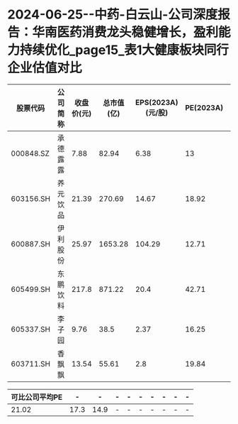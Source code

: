 # 2024-06-25--中药-白云山-公司深度报告：华南医药消费龙头稳健增长，盈利能力持续优化_page15_表1大健康板块同行企业估值对比

| 股票代码 | 公司简称   | 收盘价(元) | 总市值(亿) | EPS(2023A)(元/股) | PE(2023A) | EPS(2024E)(元/股) | PE(2024E) | EPS(2025E)(元/股) | PE(2025E) |
| -------- | ---------- | ---------- | ---------- | ------------------ | --------- | ----------------- | -------- | ------------------ | -------- |
| 000848.SZ | 承德露露     | 7.88       | 82.94      | 6.38               | 13        | 6.84              | 12.13    | 7.52               | 11.04    |
| 603156.SH | 养元饮品     | 21.39      | 270.69     | 14.67              | 18.92     | 16.7             | 18.45    | 18.92              | 16.21    |
| 600887.SH | 伊利股份     | 25.97      | 1653.28    | 104.29             | 12.71     | 130.12            | 15.85    | 125.23             | 13.2     |
| 605499.SH | 东鹏饮料     | 217.8      | 871.22     | 20.4               | 42.71     | 26.55             | 32.81    | 33.33              | 26.14    |
| 605337.SH | 李子园       | 9.76       | 38.5       | 2.37               | 16.25     | 2.77              | 13.9     | 3.25               | 11.86    |
| 603711.SH | 香飘飘       | 13.54      | 55.61      | 2.8                | 19.84     | 3.47              | 16.02    | 4.33               | 12.83    |

| 可比公司平均PE | -          | -         | -         | -                 | -         | -                 | -        | -                  | -        |
| --------------- | ----------- |-----------|------------|--------------------|----------|-------------------|---------|--------------------|---------|
| 21.02           | 17.3        | 14.9      | -          | -                 | -         | -                 | -        | -                  | -        |